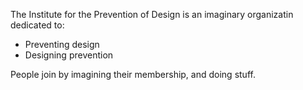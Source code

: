 The Institute for the Prevention of Design is an imaginary organizatin dedicated to:
- Preventing design
- Designing prevention

People join by imagining their membership, and doing stuff.
